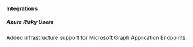 
#### Integrations

##### Azure Risky Users

Added infrastructure support for Microsoft Graph Application Endpoints.